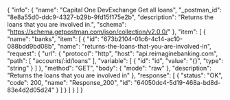 {
  "info": {
    "name": "Capital One DevExchange Get all loans",
    "_postman_id": "8e8a55d0-ddc9-4327-b29b-9fd15f175e2b",
    "description": "Returns the loans that you are involved in.",
    "schema": "https://schema.getpostman.com/json/collection/v2.0.0/"
  },
  "item": [
    {
      "name": "banks",
      "item": [
        {
          "id": "673b2104-01c6-4c14-ac10-088bdd9bd08b",
          "name": "returns-the-loans-that-you-are-involved-in",
          "request": {
            "url": {
              "protocol": "http",
              "host": "api.reimaginebanking.com",
              "path": [
                "accounts/:id/loans"
              ],
              "variable": [
                {
                  "id": "id",
                  "value": "{}",
                  "type": "string"
                }
              ]
            },
            "method": "GET",
            "body": {
              "mode": "raw"
            },
            "description": "Returns the loans that you are involved in"
          },
          "response": [
            {
              "status": "OK",
              "code": 200,
              "name": "Response_200",
              "id": "64050dc4-5d19-468a-bd8d-83e4d2d05d24"
            }
          ]
        }
      ]
    }
  ]
}